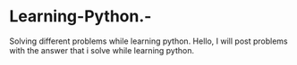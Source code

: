 # Learning-Python.-
Solving different problems while learning python.
Hello, I will post problems with the answer that i solve while learning python.
